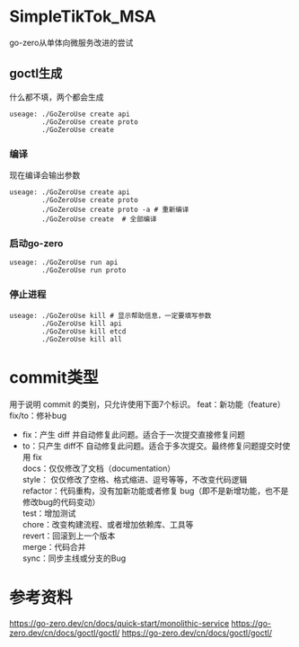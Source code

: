 # SimpleTikTok_MSA
go-zero从单体向微服务改进的尝试


## goctl生成
什么都不填，两个都会生成
```shell
useage: ./GoZeroUse create api
        ./GoZeroUse create proto
        ./GoZeroUse create 
```
### 编译
现在编译会输出参数
```shell
useage: ./GoZeroUse create api
        ./GoZeroUse create proto
        ./GoZeroUse create proto -a # 重新编译
        ./GoZeroUse create  # 全部编译
```
### 启动go-zero
```shell
useage: ./GoZeroUse run api
        ./GoZeroUse run proto
```

### 停止进程
```shell
useage: ./GoZeroUse kill # 显示帮助信息，一定要填写参数
        ./GoZeroUse kill api
        ./GoZeroUse kill etcd
        ./GoZeroUse kill all
```

# commit类型
用于说明 commit 的类别，只允许使用下面7个标识。
feat：新功能（feature）</br>
fix/to：修补bug </br>
  - fix：产生 diff 并自动修复此问题。适合于一次提交直接修复问题 </br>
  - to：只产生 diff不 自动修复此问题。适合于多次提交。最终修复问题提交时使用 fix </br>
docs：仅仅修改了文档（documentation） </br>
style： 仅仅修改了空格、格式缩进、逗号等等，不改变代码逻辑 </br>
refactor：代码重构，没有加新功能或者修复 bug（即不是新增功能，也不是修改bug的代码变动） </br>
test：增加测试 </br>
chore：改变构建流程、或者增加依赖库、工具等 </br>
revert：回滚到上一个版本 </br>
merge：代码合并 </br>
sync：同步主线或分支的Bug </br>

# 参考资料

https://go-zero.dev/cn/docs/quick-start/monolithic-service
https://go-zero.dev/cn/docs/goctl/goctl/
https://go-zero.dev/cn/docs/goctl/goctl/